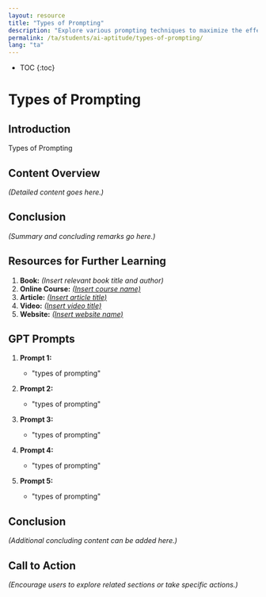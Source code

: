 ```yaml
---
layout: resource
title: "Types of Prompting"
description: "Explore various prompting techniques to maximize the effectiveness of your interactions with Generative AI."
permalink: /ta/students/ai-aptitude/types-of-prompting/
lang: "ta"
---
```

* TOC
{:toc}

# Types of Prompting

## Introduction
Types of Prompting

## Content Overview
*(Detailed content goes here.)*

## Conclusion
*(Summary and concluding remarks go here.)*

## Resources for Further Learning

1. **Book:** *(Insert relevant book title and author)*
2. **Online Course:** [*(Insert course name)*](#)
3. **Article:** [*(Insert article title)*](#)
4. **Video:** [*(Insert video title)*](#)
5. **Website:** [*(Insert website name)*](#)

## GPT Prompts

1. **Prompt 1:**
   - "types of prompting"

2. **Prompt 2:**
   - "types of prompting"

3. **Prompt 3:**
   - "types of prompting"

4. **Prompt 4:**
   - "types of prompting"

5. **Prompt 5:**
   - "types of prompting"

## Conclusion
*(Additional concluding content can be added here.)*

## Call to Action
*(Encourage users to explore related sections or take specific actions.)*
